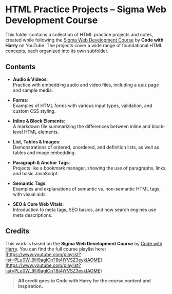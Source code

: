 # HTML Practice Projects – Sigma Web Development Course

This folder contains a collection of HTML practice projects and notes, created while following the [Sigma Web Development Course](https://www.youtube.com/playlist?list=PLu0W_9lII9agICnT8t4iYVSZ3eykIAOME) by **Code with Harry** on YouTube. The projects cover a wide range of foundational HTML concepts, each organized into its own subfolder.

## Contents

- **Audio & Videos**:  
  Practice with embedding audio and video files, including a quiz page and sample media.

- **Forms**:  
  Examples of HTML forms with various input types, validation, and custom CSS styling.

- **Inline & Block Elements**:  
  A markdown file summarizing the differences between inline and block-level HTML elements.

- **List, Tables & Images**:  
  Demonstrations of ordered, unordered, and definition lists, as well as tables and image embedding.

- **Paragraph & Anchor Tags**:  
  Projects like a bookmark manager, showing the use of paragraphs, links, and basic JavaScript.

- **Semantic Tags**:  
  Examples and explanations of semantic vs. non-semantic HTML tags, with visual aids.

- **SEO & Core Web Vitals**:  
  Introduction to meta tags, SEO basics, and how search engines use meta descriptions.

## Credits

This work is based on the **Sigma Web Development Course** by [Code with Harry](https://www.youtube.com/@CodeWithHarry).
You can find the full course playlist here:  
[https://www.youtube.com/playlist?list=PLu0W_9lII9agICnT8t4iYVSZ3eykIAOME](https://www.youtube.com/playlist?list=PLu0W_9lII9agICnT8t4iYVSZ3eykIAOME)

> **All credit goes to Code with Harry for the course content and inspiration.** 